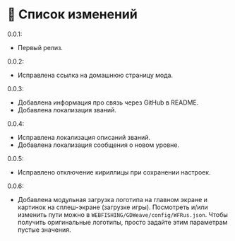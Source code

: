 # 📃 Список изменений

0.0.1:

- Первый релиз.

0.0.2:

- Исправлена ссылка на домашнюю страницу мода.

0.0.3:

- Добавлена информация про связь через GitHub в README.
- Добавлена локализация званий.

0.0.4:

- Исправлена локализация описаний званий.
- Добавлена локализация сообщения о новом уровне.

0.0.5:

- Исправлено отключение кириллицы при сохранении настроек.

0.0.6:

- Добавлена модульная загрузка логотипа на главном экране и картинок на сплеш-экране (загрузке игры). Посмотреть и/или изменить пути можно в `WEBFISHING/GDWeave/config/WFRus.json`. Чтобы получить оригинальные логотипы, просто задайте этим параметрам пустые значения.
